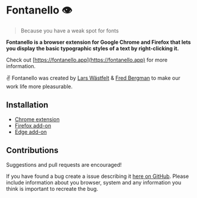 # Fontanello 👁

> Because you have a weak spot for fonts

__Fontanello is a browser extension for Google Chrome and Firefox that lets you display the basic typographic styles of a text by right-clicking it.__

Check out [https://fontanello.app](https://fontanello.app) for more information.

✌️ Fontanello was created by [Lars Wästfelt](https://www.instagram.com/lawa/) & [Fred Bergman](https://fbergman.se/) to make our work life more pleasurable.

## Installation

* [Chrome extension](https://chrome.google.com/webstore/detail/fontanello/jdlhfjlpaijjhklfadlhbbmpjfddkglc)
* [Firefox add-on](https://addons.mozilla.org/en-US/firefox/addon/fontanello/)
* [Edge add-on](https://microsoftedge.microsoft.com/addons/detail/fontanello/epddfkhkmkepnboafddmpdmkgapbfecg)

## Contributions

Suggestions and pull requests are encouraged!

If you have found a bug create a issue describing it [here on GitHub](https://github.com/frederfred/fontanello/issues). Please include information about you browser, system and any information you think is important to recreate the bug.
